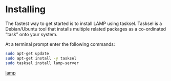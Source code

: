 # Installing

The fastest way to get started is to install LAMP using tasksel. Tasksel is a Debian/Ubuntu tool that installs multiple related packages as a co-ordinated “task” onto your system.

At a terminal prompt enter the following commands:

```bash
sudo apt-get update
sudo apt-get install -y tasksel
sudo tasksel install lamp-server
```

[lamp](https://ubuntu.com/server/docs/get-started-with-lamp-applications)
